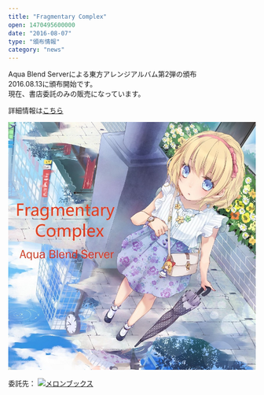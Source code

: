 ```yaml
---
title: "Fragmentary Complex"
open: 1470495600000
date: "2016-08-07"
type: "頒布情報"
category: "news"
---
```

Aqua Blend Serverによる東方アレンジアルバム第2弾の頒布  
2016.08.13に頒布開始です。  
現在、書店委託のみの販売になっています。  
  
詳細情報は<a href="/tokusetsu/FC" target="_blank">こちら</a>  
  
![02_FC](../images/etc/02_FC/Fragmentary_Complex_mini.jpg)  
  
委託先：
<a href="https://www.melonbooks.co.jp/detail/detail.php?product_id=178787" target="_blank">
  ![メロンブックス](https://www.melonbooks.co.jp/user_data/bnr/banner_200x40.gif)  
</a>
